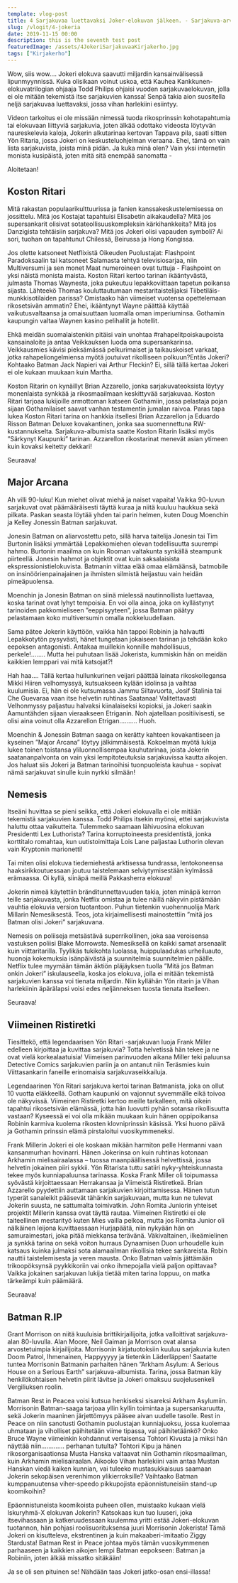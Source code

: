 ```yaml
---
template: vlog-post
title: 4 Sarjakuvaa luettavaksi Joker-elokuvan jälkeen. - Sarjakuva-arvostelu
slug: /vlogit/4-jokeria
date: 2019-11-15 00:00
description: this is the seventh test post
featuredImage: /assets/4JokeriSarjakuvaaKirjakerho.jpg
tags: ["Kirjakerho"]
---
```

Wow, siis wow…. Jokeri elokuva saavutti miljardin kansainvälisessä lipunmyynnissä. Kuka olisikaan voinut uskoa, että Kauhea Kankkunen-elokuvatrilogian ohjaaja Todd Philips ohjaisi vuoden sarjakuvaelokuvan, jolla ei ole mitään tekemistä itse sarjakuvien kanssa! Senpä takia aion suositella neljä sarjakuvaa luettavaksi, jossa vihan harlekiini esiintyy.

Videon tarkoitus ei ole missään nimessä tuoda rikosprinssin kohotapahtumia tai elokuvaan liittyviä sarjakuvia, joten älkää odottako videosta löytyvän naureskelevia kaloja, Jokerin alkutarinaa kertovan Tappava pila, saati sitten Yön Ritaria, jossa Jokeri on keskusteluohjelman vieraana. Ehei, tämä on vain lista sarjakuvista, joista minä pidän. Ja kuka minä olen? Vain yksi internetin monista kusipäistä, joten mitä sitä enempää sanomatta - 

Aloitetaan!

## Koston Ritari
Mitä rakastan populaarikulttuurissa ja fanien kanssakeskustelemisessa on jossittelu.  Mitä jos Kostajat tapahtuisi Elisabetin aikakaudella? Mitä jos supersankarit olisivat sotateollisuuskompleksin kärkihankkeita? Mitä jos Danzigista tehtäisiin sarjakuva? Mitä jos Jokeri olisi vapauden symboli? Ai sori, tuohan on tapahtunut Chilessä, Beirussa ja Hong Kongissa.

Jos olette katsoneet Netflixistä Oikeuden Puolustajat: Flashpoint Paradoksaalin tai katsoneet Salamasta tehtyä televisiosarjaa, niin Multiversumi ja sen monet Maat numeroineen ovat tuttuja - Flashpoint on yksi näistä monista maista. Koston Ritari kertoo tarinan ikääntyvästä, julmasta Thomas Waynesta, joka pukeutuu lepakkoviittaan tapetun poikansa sijasta. Lähteekö Thomas kouluttautumaan mestaritaistelijaksi Tiibetiläis- munkkisotilaiden parissa? Omistaako hän viimeiset vuotensa opettelemaan rikosetsivän ammatin? Ehei, ikääntynyt Wayne päättää käyttää vaikutusvaltaansa ja omaisuuttaan luomalla oman imperiuminsa. Gothamin kaupungin valtaa Waynen kasino pelihallit ja hotellit.

Ehkä meidän suomalaistenkin pitäisi vain unohtaa #rahapelitpoiskaupoista kansainaloite ja antaa Veikkauksen luoda oma supersankarinsa. Veikkausmies kävisi pieksämässä pelkurimaiset ja taikauskoiset varkaat, jotka rahapeliongelmiensa myötä joutuivat rikolliseen polkuun?Entäs Jokeri? Kohtaako Batman Jack Napieri vai Arthur Fleckin? Ei, sillä tällä kertaa Jokeri ei ole kukaan muukaan kuin Martha.

Koston Ritarin on kynäillyt Brian Azzarello, jonka sarjakuvateoksista löytyy monenlaista synkkää ja rikosmaailmaan keskittyvää sarjakuvaa. Koston Ritari tarjoaa lukijoille armottoman katseen Gothamiin, jossa pelastaja pojan sijaan Gothamilaiset saavat vanhan testamentin jumalan raivoa. Paras tapa lukea Koston Ritari tarina on hankkia itsellesi Brian Azzarellon ja Eduardo Risson Batman Deluxe kovakantinen, jonka saa suomennettuna RW-kustannukselta. Sarjakuva-albumista saatte Koston Ritarin lisäksi myös ”Särkynyt Kaupunki” tarinan. Azzarellon rikostarinat menevät asian ytimeen kuin kovaksi keitetty dekkari! 

Seuraava!

## Major Arcana

Ah villi 90-luku! Kun miehet olivat miehä ja naiset vapaita! Vaikka 90-luvun sarjakuvat ovat päämääräisesti täyttä kuraa ja niitä kuuluu haukkua sekä pilkata. Paskan seasta löytää yhden tai parin helmen, kuten Doug Moenchin ja Kelley Jonessin Batman sarjakuvat.

Jonesin Batman on aliarvostettu peto, sillä harva taitelija Jonesin tai Tim Burtonin lisäksi ymmärtää Lepakkomiehen olevan todellisuutta suurempi hahmo. Burtonin maailma on kuin Rooman valtakunta synkällä steampunk piirteellä. Jonesin hahmot ja objektit ovat kuin saksalaisista ekspressionistielokuvista. Batmanin viittaa elää omaa elämäänsä, batmobile on insinöörienpainajainen ja ihmisten silmistä heijastuu vain heidän pimeäpuolensa.

Moenchin ja Jonesin Batman on siinä mielessä nautinnollista luettavaa, koska tarinat ovat lyhyt tempoisia. En voi olla ainoa, joka on kyllästynyt tarinoiden pakkomieliseen ”eeppisyyteen”, jossa Batman päätyy pelastamaan koko multiversumin omalla nokkeluudellaan.

Sama pätee Jokerin käyttöön, vaikka hän tappoi Robinin ja halvautti Lepakkotytön pysyvästi, hänet tungetaan jokaiseen tarinan ja tehdään koko eepoksen antagonisti. Antakaa muillekin konnille mahdollisuus, perkele!........ Mutta hei puhutaan lisää Jokerista, kummiskin hän on meidän kaikkien lemppari vai mitä katsojat?! 

Hah haa…. Tällä kertaa hullunkurinen veijari päättää lainata rikoskollegansa Mikki Hiiren velhomyssyä, kutsuakseen kylään idolinsa ja vaihtaa kuulumisia. Ei, hän ei ole kutsumassa Jammu Siltavuorta, Josif Stalinia tai Che Guevaraa vaan itse helvetin ruhtinas Saatanaa!
Valitettavasti Velhonmyssy paljastuu halvaksi kiinalaiseksi kopioksi, ja Jokeri saakin Aamuntähden sijaan vieraakseen Etriganin. Noh ajatellaan positiivisesti, se olisi aina voinut olla Azzarellon Etrigan………. Huoh.

Moenchin & Jonessin Batman saaga on kerätty kahteen kovakantiseen ja kyseinen ”Major Arcana” löytyy jälkimmäisestä. Kokoelman myötä lukija lukee toinen toistansa yliluonnollisempaa kauhutarinaa, joista Jokerin saatananpalvonta on vain yksi lempitoteutuksia sarjakuvissa kautta aikojen. Jos haluat siis Jokeri ja Batman tarinoihisi tuonpuoleista kauhua - sopivat nämä sarjakuvat sinulle kuin nyrkki silmään!

## Nemesis

Itseäni huvittaa se pieni seikka, että Jokeri elokuvalla ei ole mitään tekemistä sarjakuvien kanssa. Todd Philips itsekin myönsi, ettei sarjakuvista haluttu ottaa vaikutteita.  Tulemmeko saamaan lähivuosina elokuvan Presidentti Lex Luthorista? Tarina korruptoineesta presidentistä, jonka korttitalo romahtaa, kun uutistoimittaja Lois Lane paljastaa Luthorin olevan vain Kryptonin marionetti!

Tai miten olisi elokuva tiedemiehestä arktisessa tundrassa, lentokoneensa haaksirikkoutuessaan joutuu taistelemaan selviytymisestään kylmässä erämaassa. Oi kyllä, siinäpä meillä Pakkasherra elokuva!

Jokerin nimeä käytettiin bränditunnettavuuden takia, joten minäpä kerron teille sarjakuvasta, jonka Netflix omistaa ja tulee näillä näkyvin pistämään vauhtia elokuvia version tuotantoon. Puhun tietenkin vuohennuolija Mark Millarin Nemesiksestä.  Teos, jota kirjaimellisesti mainostettiin ”mitä jos Batman olisi Jokeri” sarjakuvana.

Nemesis on poliiseja metsästävä superrikollinen, joka saa veroisensa vastuksen poliisi Blake Morrowsta. Nemesiksellä on kaikki samat arsenaalit kuin viittaritarilla. Tyylikäs tukikohta luolassa, huippulaadukas urheiluauto, huonoja kokemuksia isänpäivästä ja suunnitelmia suunnitelmien päälle.
Netflix tulee myymään tämän äktiön pläjäyksen tuolla ”Mitä jos Batman onkin Jokeri” iskulauseella, koska jos elokuva, jolla ei mitään tekemistä sarjakuvien kanssa voi tienata miljardin. Niin kyllähän Yön ritarin ja Vihan harlekiinin äpärälapsi voisi edes neljänneksen tuosta tienata itselleen.

Seuraava!

## Viimeinen Ristiretki

Tiesittekö, että legendaarisen Yön Ritari -sarjakuvan luoja Frank Miller edelleen kirjoittaa ja kuvittaa sarjakuvia? Totta helvetissä hän tekee ja ne ovat vielä korkealaatuisia!  Viimeisen parinvuoden aikana Miller teki paluunsa Detective Comics sarjakuvien pariin ja on antanut niin Teräsmies kuin Viittasankarin faneille erinomaisia sarjakuvaseikkailuja.

Legendaarinen Yön Ritari sarjakuva kertoi tarinan Batmanista, joka on ollut 10 vuotta eläkkeellä. Gotham kaupunki on vajonnut syvemmälle eikä toivoa ole näkyvissä. Viimeinen Ristiretki kertoo meille tarkalleen, mitä oikein tapahtui rikosetsivän elämässä, jotta hän luovutti pyhän sotansa rikollisuutta vastaan? Kyseessä ei voi olla mikään muukaan kuin hänen oppipoikansa Robinin karmiva kuolema rikosten klovniprinssin käsissä. Yksi huono päivä ja Gothamin prinssin elämä pirstaloitui vuosikymmeneksi. 

Frank Millerin Jokeri ei ole koskaan mikään harmiton pelle Hermanni vaan kansanmurhan hovinarri. Hänen Jokerinsa on kuin ruhtinas kotonaan Arkhamin mielisairaalassa – tuossa maanpäällisessä helvettissä, jossa helvetin jokainen piiri sykkii. Yön Ritarista tuttu satiiri nyky-yhteiskunnasta tekee myös kunniapaluunsa tarinassa. Koska Frank Miller oli toipumassa syövästä kirjoittaessaan Herrakansaa ja Viimeistä Ristiretkeä. Brian Azzarello pyydettiin auttamaan sarjakuvien kirjoittamisessa. Hänen tutun typerät sanaleikit pääsevät tähänkin sarjakuvaan, mutta kun ne tulevat Jokerin suusta, ne sattumalta toimivatkin. 
John Romita Juniorin yhteiset projektit Millerin kanssa ovat täyttä rautaa. Viimeinen Ristiretki ei ole taiteellinen mestarityö kuten Mies vailla pelkoa, mutta jos Romita Junior oli nälkäinen leijona kuvittaessaan Hurjapäätä, niin nykyään hän on samuraimestari, joka pitää miekkansa terävänä.
Väkivaltainen, ilkeämielinen ja synkkä tarina on sekä voiton hurraus Dynaamisen Duon urhoudelle kuin katsaus kuinka julmaksi sota alamaailman rikollisia tekee sankareista. Robin nauttii taistelemisesta ja veren mausta. Onko Batman valmis jättämään trikoopöksynsä pyykkikoriin vai onko ihmepojalla vielä paljon opittavaa?
Vaikka jokainen sarjakuvan lukija tietää miten tarina loppuu, on matka tärkeämpi kuin päämäärä.

Seuraava!

## Batman R.IP

Grant Morrison on niitä kuuluisia brittikirjailijoita, jotka valloittivat sarjakuva-alan 80-luvulla. Alan Moore, Neil Gaiman ja Morrison ovat alansa arvostetuimpia kirjailijoita. Morrisonin kirjatuotoksiin kuuluu sarjakuvia kuten Doom Patrol, Ihmenainen, Happyyyyy ja tietenkin Läderläppen! Saatatte tuntea Morrisonin Batmanin parhaiten hänen ”Arkham Asylum: A Serious House on a Serious Earth” sarjakuva-albumista. Tarina, jossa Batman käy henkilökohtaisen helvetin piirit lävitse ja Jokeri omaksuu suojelusenkeli Vergiliuksen roolin.

Batman Rest in Peacea voisi kutsua henkiseksi sisareksi Arkham Asylumiin.  Morrisonin Batman-saaga tarjoaa yllin kyllin toimintaa ja supersankaruutta, sekä Jokerin maaninen järjettömyys pääsee aivan uudelle tasolle. Rest in Peace on niin sanotusti Gothamin puolustajan kunniajuoksu, jossa kuolemaa uhmataan ja viholliset päihitetään viime tipassa, vai päihitetäänkö? Onko Bruce Wayne viimeinkin kohdannut vertaisensa Tohtori Kivusta ja miksi hän näyttää niin…………. perhanan tutulta? Tohtori Kipu ja hänen rikosorganisaationsa Musta Hanska valtaavat niin Gothamin rikosmaailman, kuin Arkhamin mielisairaalan. Aikooko Vihan harlekiini vain antaa Mustan Hanskan viedä kaiken kunnian, vai tuleeko mustasukkaisuus saamaan Jokerin sekopäisen verenhimon ylikierroksille? Vaihtaako Batman kumppanuutensa viher-speedo pikkupojista epäonnistuneisiin stand-up koomikoihin?

Epäonnistuneista koomikoista puheen ollen, muistaako kukaan vielä Iskuryhmä-X elokuvan Jokerin? Katsokaas kun tuo luuseri, joka itsevihassaan ja katkeruudessaan kuulemma yritti estää Jokeri-elokuvan tuotannon, hän pohjasi roolisuorituksensa juuri Morrisonin Jokerista! Tämä Jokeri on kisutteleva, ekstrentinen ja kuin makaaberi-imitaatio Ziggy Stardusta! Batman Rest in Peace johtaa myös tämän vuosikymmenen parhaaseen ja kaikkien aikojen lempi Batman eepokseen: Batman ja Robiniin, joten älkää missatko sitäkään!

Ja se oli sen pituinen se! Nähdään taas Jokeri jatko-osan ensi-illassa!
